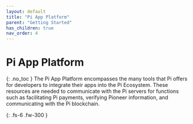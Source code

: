 ```yaml
---
layout: default
title: "Pi App Platform"
parent: "Getting Started"
has_children: true
nav_order: 4
---
```


# Pi App Platform
{: .no_toc }
The Pi App Platform encompasses the many tools that Pi offers for developers to integrate their apps into the Pi Ecosystem. These resources are needed to communicate with the Pi servers for functions such as facilitating Pi payments, verifying Pioneer information, and communicating with the Pi blockchain.

{: .fs-6 .fw-300 }
